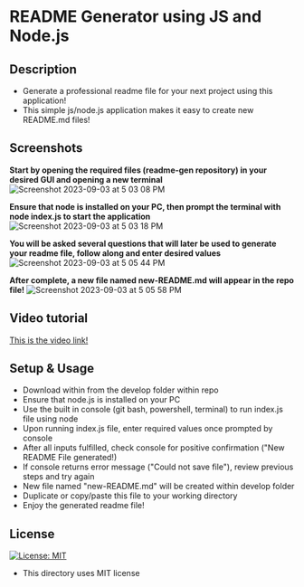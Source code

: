 # README Generator using JS and Node.js

## Description
- Generate a professional readme file for your next project using this application!
- This simple js/node.js application makes it easy to create new README.md files!

## Screenshots 
**Start by opening the required files (readme-gen repository) in your desired GUI and opening a new terminal**
![Screenshot 2023-09-03 at 5 03 08 PM](https://github.com/matthewbarnes1/readme-gen/assets/139004105/97e00025-16b2-4cc2-90c7-5d8eb4ed1ade)

**Ensure that node is installed on your PC, then prompt the terminal with node index.js to start the application**
![Screenshot 2023-09-03 at 5 03 18 PM](https://github.com/matthewbarnes1/readme-gen/assets/139004105/bdccd8f0-9205-43c9-ad12-f16aa6ae97f5)

**You will be asked several questions that will later be used to generate your readme file, follow along and enter desired values**
![Screenshot 2023-09-03 at 5 05 44 PM](https://github.com/matthewbarnes1/readme-gen/assets/139004105/c81d42c4-9315-43ec-a958-63000f3b62c1)

**After complete, a new file named new-README.md will appear in the repo file!**
![Screenshot 2023-09-03 at 5 05 58 PM](https://github.com/matthewbarnes1/readme-gen/assets/139004105/ab8cdca2-bea9-42c3-abb3-1e6109e48428)


## Video tutorial
[This is the video link!](https://drive.google.com/file/d/1nYAXa1bdhfhe6jnuKJUfZY5pFXIDh6n-/view?usp=sharing
)

## Setup & Usage
- Download within from the develop folder within repo 
- Ensure that node.js is installed on your PC
- Use the built in console (git bash, powershell, terminal) to run index.js file using node 
- Upon running index.js file, enter required values once prompted by console
- After all inputs fulfilled, check console for positive confirmation ("New README File generated!)
- If console returns error message ("Could not save file"), review previous steps and try again
- New file named "new-README.md" will be created within develop folder
- Duplicate or copy/paste this file to your working directory 
- Enjoy the generated readme file! 

## License 
[![License: MIT](https://img.shields.io/badge/License-MIT-yellow.svg)](https://opensource.org/licenses/MIT)
- This directory uses MIT license


